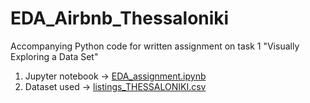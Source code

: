 # EDA_Airbnb_Thessaloniki
Accompanying Python code for written assignment on task 1 "Visually Exploring a Data Set"
1. Jupyter notebook -> [EDA_assignment.ipynb](EDA_assignment.ipynb)
2. Dataset used -> [listings_THESSALONIKI.csv](listings_THESSALONIKI.csv)
